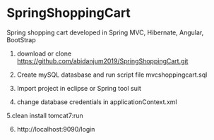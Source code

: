 # SpringShoppingCart
Spring shopping cart developed in Spring MVC, Hibernate, Angular, BootStrap


1. download or clone https://github.com/abidanjum2019/SpringShoppingCart.git

2. Create mySQL datasbase and run script file
mvcshoppingcart.sql

3. Import project in eclipse or Spring tool suit

4. change database credentials in applicationContext.xml 

5.clean install tomcat7:run

6. http://localhost:9090/login
